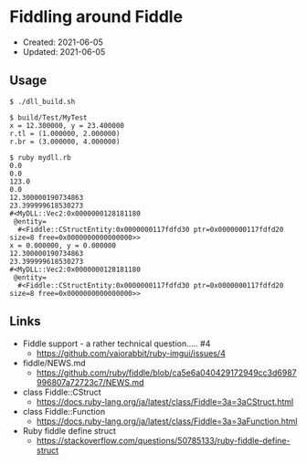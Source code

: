 # Fiddling around Fiddle

*   Created: 2021-06-05
*   Updated: 2021-06-05

## Usage

```
$ ./dll_build.sh

$ build/Test/MyTest
x = 12.300000, y = 23.400000
r.tl = (1.000000, 2.000000)
r.br = (3.000000, 4.000000)

$ ruby mydll.rb
0.0
0.0
123.0
0.0
12.300000190734863
23.399999618530273
#<MyDLL::Vec2:0x0000000128181180
 @entity=
  #<Fiddle::CStructEntity:0x0000000117fdfd30 ptr=0x0000000117fdfd20 size=8 free=0x0000000000000000>>
x = 0.000000, y = 0.000000
12.300000190734863
23.399999618530273
#<MyDLL::Vec2:0x0000000128181180
 @entity=
  #<Fiddle::CStructEntity:0x0000000117fdfd30 ptr=0x0000000117fdfd20 size=8 free=0x0000000000000000>>
```

## Links

*   Fiddle support - a rather technical question..... #4
    *   https://github.com/vaiorabbit/ruby-imgui/issues/4
*   fiddle/NEWS.md
    *   https://github.com/ruby/fiddle/blob/ca5e6a040429172949cc3d6987996807a72723c7/NEWS.md
*   class Fiddle::CStruct
    *   https://docs.ruby-lang.org/ja/latest/class/Fiddle=3a=3aCStruct.html
*   class Fiddle::Function
    *   https://docs.ruby-lang.org/ja/latest/class/Fiddle=3a=3aFunction.html
*   Ruby fiddle define struct
    *   https://stackoverflow.com/questions/50785133/ruby-fiddle-define-struct
